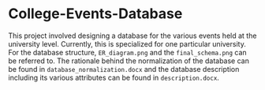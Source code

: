 # College-Events-Database
This project involved designing a database for the various events held at the university level. Currently, this is specialized for one particular university. For the database structure, ```ER_diagram.png``` and the ```final_schema.png``` can be referred to. The rationale behind the normalization of the database can be found in ```database_normalization.docx``` and the database description including its various attributes can be found in ```description.docx```.

